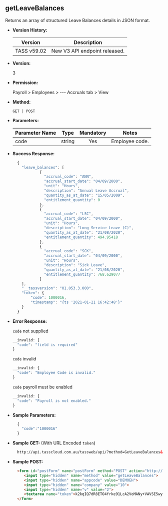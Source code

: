 **getLeaveBalances**
----
  Returns an array of structured Leave Balances details in JSON format.

* **Version History:**

    Version | Description
    --- | --- |
    TASS v59.02 | New V3 API endpoint released.

* **Version:**

    3

* **Permission:**

    Payroll > Employees > --- Accruals tab > View

* **Method:**

	`GET | POST`

*  **Parameters:**

    Parameter Name | Type | Mandatory | Notes
    --- | :---: | :---: | --- |
    code | string | Yes | Employee code.

* **Success Response:**

    ```javascript
      {
        "leave_balances": [
                {
                  "accrual_code": "ANN",
                  "accrual_start_date": "04/09/2000",
                  "unit": "Hours",
                  "description": "Annual Leave Accrual",
                  "quantity_as_at_date": "15/05/2009",
                  "entitlement_quantity": 0
                },
                {
                  "accrual_code": "LSC",
                  "accrual_start_date": "04/09/2000",
                  "unit": "Hours",
                  "description": "Long Service Leave (C)",
                  "quantity_as_at_date": "21/08/2020",
                  "entitlement_quantity": 494.95418
                },
                {
                  "accrual_code": "SCK",
                  "accrual_start_date": "04/09/2000",
                  "unit": "Hours",
                  "description": "Sick Leave",
                  "quantity_as_at_date": "21/08/2020",
                  "entitlement_quantity": 768.629077
                }
        ],
        "__tassversion": "01.053.3.000",
        "token": {
            "code": 1000016,
            "timestamp": "{ts '2021-01-21 16:42:48'}"
        }
      }
    ```
 
* **Error Response:**

    `code` not supplied
    ```javascript
    __invalid: {
      "code": "field is required"
    }
    ```

    `code` invalid
    ```javascript
    __invalid: {
      "code": "Employee Code is invalid."
    }
    ```

    `code` payroll must be enabled
    ```javascript
    __invalid: {
      "code": "Payroll is not enabled."
    }
    ```
    
* **Sample Parameters:**

  ```javascript
    { 
      "code":"1000016"
    }
  ```

* **Sample GET:** (With URL Encoded `token`)

  ```HTML
    http://api.tasscloud.com.au/tassweb/api/?method=GetLeaveBalances&appcode=DEMOEH&company=10&v=2&token=k2kqIQ7dR8ETO4frke91LcA2VoMANy%2BVAVSE5wyfjC4%3D
  ```
  
* **Sample POST:**

  ```HTML
    <form id="postForm" name="postForm" method="POST" action="http://api.tasscloud.com.au/tassweb/api/">
       <input type="hidden" name="method" value="getLeaveBalances">
       <input type="hidden" name="appcode" value="DEMOEH">
       <input type="hidden" name="company" value="10">
       <input type="hidden" name="v" value="2">
       <textarea name="token">k2kqIQ7dR8ETO4frke91LcA2VoMANy+VAVSE5wyfjC4=</textarea>
    </form>
  ```
